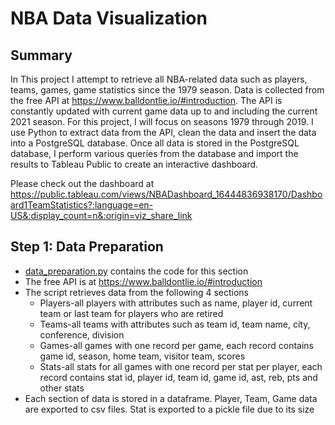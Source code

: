 # NBA Data Visualization

**Summary**
---
In This project I attempt to retrieve all NBA-related data such as players, teams, games, game statistics since the 1979 season. Data is collected from the free API at https://www.balldontlie.io/#introduction. The API is constantly updated with current game data up to and including the current 2021 season. For this project, I will focus on seasons 1979 through 2019. I use Python to extract data from the API, clean the data and insert the data into a PostgreSQL database. Once all data is stored in the PostgreSQL database, I perform various queries from the database and import the results to Tableau Public to create an interactive dashboard.

Please check out the dashboard at https://public.tableau.com/views/NBADashboard_16444836938170/Dashboard1TeamStatistics?:language=en-US&:display_count=n&:origin=viz_share_link

**Step 1: Data Preparation**
---
* [data_preparation.py](https://github.com/RonaldLi-GitHub/NBA_Data_Visualization/blob/main/data_preparation.py) contains the code for this section
* The free API is at https://www.balldontlie.io/#introduction
* The script retrieves data from the following 4 sections
  * Players-all players with attributes such as name, player id, current team or last team for players who are retired
  * Teams-all teams with attributes such as team id, team name, city, conference, division
  * Games-all games with one record per game, each record contains game id, season, home team, visitor team, scores
  * Stats-all stats for all games with one record per stat per player, each record contains stat id, player id, team id, game id, ast, reb, pts and other stats
* Each section of data is stored in a dataframe. Player, Team, Game data are exported to csv files. Stat is exported to a pickle file due to its size

